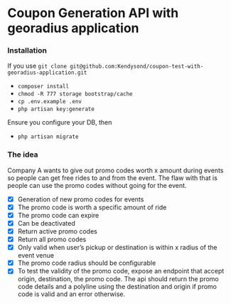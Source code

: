 # Coupon Generation API with georadius application


### Installation

If you use `git clone git@github.com:Kendysond/coupon-test-with-georadius-application.git`

- `composer install`
- `chmod -R 777 storage bootstrap/cache`
- `cp .env.example .env`
- `php artisan key:generate`

Ensure you configure your DB, then

- `php artisan migrate`


### The idea
Company A wants to give out promo codes worth x amount during events so people can get free rides to and from the event. The flaw with that is people can use the promo codes without going for the event. 

- [x] Generation of new promo codes for events
- [x] The promo code is worth a specific amount of ride
- [x] The promo code can expire
- [x] Can be deactivated
- [x] Return active promo codes
- [x] Return all promo codes
- [x] Only valid when user’s pickup or destination is within x radius of the event venue
- [x] The promo code radius should be configurable 
- [x] To test the validity of the promo code, expose an endpoint that accept origin, destination, the promo code. The api should return the promo code details and a polyline using the destination and origin if promo code is valid and an error otherwise.